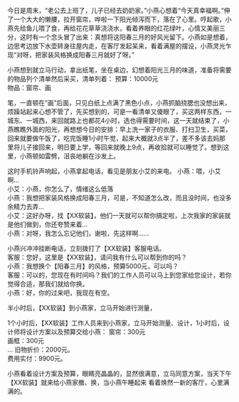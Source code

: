 今日是周末，“老公去上班了，儿子已经去奶奶家。”小燕心想着“今天真幸福啊。”伸了一个大大的懒腰，拉开窗帘，哗啦一下阳光倾泻而下，落在了心里。哼起歌，小燕先给鱼儿喂了食，再给花花草草浇浇水，看着养眼的红花绿叶，心情又美丽三分，这时有一个念头冒了出来：真想将这阳春三月的好风光留下。小燕如是想着，边思考边放下水壶转身往屋内走，在客厅发起呆来，看着满屋的摆设，小燕灵光乍现“对呀，把家装风格换成阳春三月就好了呀。”

小燕想到就立马行动，拿出纸笔，坐在桌边，幻想着阳光三月的味道，准备将需要的物品列个清单然后采买，清单列着：
预算：10000元  
物品：窗帘、画  

笔，一直顿在“画”后面，只见白纸上点满了黑色小点，小燕抓脑挠腮也没想出来，烦躁站起来心想不管了，先买想到的，可是一看清单又傻眼了，买这两样东西，一城东、一城西，来回就路上也都花4小时，选也得需要时间，这一天就结束了，小燕瞧瞧外面的阳光，再想想今日的安排：早上洗一家子的衣服、打扫卫生，买菜，回来就要做午饭了，吃完饭睡1小时午觉，起来大概就3点半了，差不多该去妈那里将儿子接回来，明日要上学，等回来就晚上9点，再收拾就可以睡觉了。想到这里，小燕顿如雷劈，沮丧地躺在沙发上。

这时手机铃声响起，小燕拿起电话，看见是朋友小艾的来电。
小燕：喂，小艾啊…  
小艾：小燕，你怎么了，情绪这么低落  
小燕：我想把家装风格换成阳春三月，可是，不知道怎么改，而且没时间，也没多余精力去弄…  
小艾：这好办呀，找【XX软装】，他们一天就可以帮你搞定啦，上次我家的家装就是他们做到，你还夸赞来着…  
小燕：对呀，我怎么忘记他们，谢啦，先这样啊……  

小燕兴冲冲挂断电话，立刻拨打了【XX软装】客服电话。  
客服：您好，这里是【XX软装】，请问我有什么可以帮到你的吗？  
小燕：我想换个【阳春三月】的风格，预算5000元，可以吗？  
客服：可以的，您现在有时间吗？我们的工作人员可以马上到您家给您设计，若你觉得合适，那我们就给你换。  
小燕：好，你的过来吧，我现在有空。  

半小时后，【XX软装】到小燕家，立马开始进行测量，

1个小时后，【XX软装】工作人员来到小燕家，立马开始测量、设计，1小时后，设计师将设计方案以及预算交给小燕：
窗帘：300元  
画框：300元  
…
旧物折价：2000元。  
费用实付：9900元。  

小燕看着设计方案及预算，眼睛亮晶晶的，显然很满意，立马同意方案，当天下午【XX软装】就来给小燕家撤、换，当小燕午睡起来 看着焕然一新的客厅，心里满满的。
